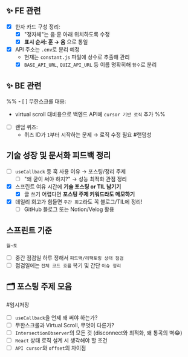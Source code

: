 ##  ✨ FE 관련

- [x] 한자 카드 구성 정리:
  - [x] "정자체"는 음·훈 아래 위치하도록 수정
  - [x] **표시 순서: 훈 → 음** 으로 통일
- [x] API 주소는 `.env`로 분리 예정
  - 현재는 `constant.js` 파일에 상수로 추출해 관리
  - [x] `BASE_API_URL`, `QUIZ_API_URL` 등 이름 명확히해 `함수`로 분리

##  ✨ BE 관련

%% - [ ] 무한스크롤 대응:
  - virtual scroll 대비용으로 백엔드 API에 `cursor 기반 로직` 추가 %%
- [ ] 랜덤 퀴즈:
  - 퀴즈 ID가 `1`부터 시작하는 문제 → 로직 수정 필요 #랜덤성 

##  기술 성장 및 문서화 피드백 정리

- [ ] `useCallback` 등 훅 사용 이유 → 포스팅/정리 주제
  - [ ] "왜 굳이 써야 하지?" → 성능 최적화 관점 정리
- [x] 스프린트 여유 시간에 **기술 포스팅 or TIL 남기기**
  - [x] 글 쓰기 어렵다면 **포스팅 주제 키워드라도 메모하기**
- [x] 데일리 회고가 힘들면 `주간 회고`라도 꼭 블로그/TIL에 정리!
  - [ ] GitHub 블로그 또는 Notion/Velog 활용

## 스프린트 기준

`월~토` 
- [ ] 중간 점검일 하루 정해서 `피드백/리팩토링 상태 점검`
- [ ] 점검일에는 `전체 코드 흐름` 복기 및 간단 `이슈 정리`

## 🗂 포스팅 주제 모음 
#임시저장

- [ ] `useCallback`을 언제 왜 써야 하는가?
- [ ] 무한스크롤과 Virtual Scroll, 무엇이 다른가?
- [ ] `IntersectionObserver`의 모든 것 (disconnect와 최적화, 왜 통곡의 벽😂)
- [ ] `React` 상태 로직 설계 시 생각해야 할 조건
- [ ] `API cursor`와 `offset`의 차이점
